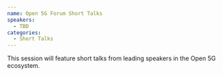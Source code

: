 ```yaml
---
name: Open 5G Forum Short Talks
speakers:
  - TBD
categories:
  - Short Talks
---
```


This session will feature short talks from leading speakers in the Open 5G ecosystem.